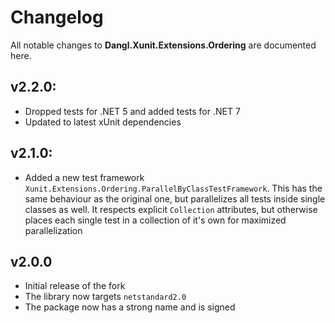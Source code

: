 # Changelog

All notable changes to **Dangl.Xunit.Extensions.Ordering** are documented here.

## v2.2.0:
- Dropped tests for .NET 5 and added tests for .NET 7
- Updated to latest xUnit dependencies

## v2.1.0:
- Added a new test framework `Xunit.Extensions.Ordering.ParallelByClassTestFramework`. This has the same behaviour as the original one, but parallelizes all tests inside single classes as well. It respects explicit `Collection` attributes, but otherwise places each single test in a collection of it's own for maximized parallelization

## v2.0.0
- Initial release of the fork
- The library now targets `netstandard2.0`
- The package now has a strong name and is signed

